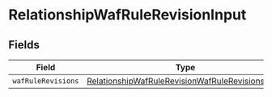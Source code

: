 # RelationshipWafRuleRevisionInput


## Fields

| Field                                                                                                                       | Type                                                                                                                        | Required                                                                                                                    | Description                                                                                                                 |
| --------------------------------------------------------------------------------------------------------------------------- | --------------------------------------------------------------------------------------------------------------------------- | --------------------------------------------------------------------------------------------------------------------------- | --------------------------------------------------------------------------------------------------------------------------- |
| `wafRuleRevisions`                                                                                                          | [RelationshipWafRuleRevisionWafRuleRevisionsInput](../../models/shared/relationshipwafrulerevisionwafrulerevisionsinput.md) | :heavy_minus_sign:                                                                                                          | N/A                                                                                                                         |